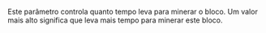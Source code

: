 Este parâmetro controla quanto tempo leva para minerar o bloco. Um valor mais alto significa que leva mais tempo para minerar este bloco.